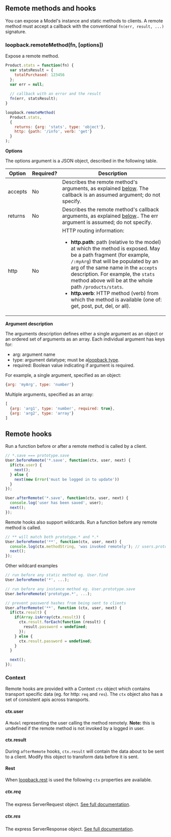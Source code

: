 ## Remote methods and hooks

You can expose a Model's instance and static methods to clients. A remote method must accept a callback with the conventional `fn(err, result, ...)` signature. 

### loopback.remoteMethod(fn, [options])

Expose a remote method.

```js
Product.stats = function(fn) {
  var statsResult = {
    totalPurchased: 123456
  };
  var err = null;
  
  // callback with an error and the result
  fn(err, statsResult);
}

loopback.remoteMethod(
  Product.stats,
  {
    returns: {arg: 'stats', type: 'object'},
    http: {path: '/info', verb: 'get'}
  }
);
```

**Options**

The options argument is a JSON object, described in the following table.

| Option  | Required? | Description |
| ----- | ----- |  ----- |
| accepts   | No | Describes the remote method's arguments, as explained <a href="#argdesc">below</a>. The callback is an assumed argument; do not specify. |
| returns    | No | Describes the remote method's callback arguments, as explained <a href="#argdesc">below</a>.. The err argument is assumed; do not specify. |
| http | No | HTTP routing information: <ul><li> **http.path**: path (relative to the model) at which the method is exposed. May be a path fragment (for example, `/:myArg`) that will be populated by an arg of the same name in the `accepts` description. For example, the `stats` method above will be at the whole path `/products/stats`.</li><li> **http.verb**: HTTP method  (verb) from which the method is available (one of: get, post, put, del, or all).</li></ul>

<a name="argdesc"></a>**Argument description**

The arguments description defines either a single argument as an object or an ordered set of arguments as an array.  Each individual argument has keys for:
 * arg: argument name
 * type: argument datatype; must be a[loopback type](http://wiki.strongloop.com/display/DOC/LoopBack+types).  
 * required: Boolean value indicating if argument is required.

For example, a single argument, specified as an object:
```js
{arg: 'myArg', type: 'number'}
```

Multiple arguments, specified as an array:
```js
[
  {arg: 'arg1', type: 'number', required: true},
  {arg: 'arg2', type: 'array'}
]
```

## Remote hooks

Run a function before or after a remote method is called by a client.

```js
// *.save === prototype.save
User.beforeRemote('*.save', function(ctx, user, next) {
  if(ctx.user) {
    next();
  } else {
    next(new Error('must be logged in to update'))
  }
});

User.afterRemote('*.save', function(ctx, user, next) {
  console.log('user has been saved', user);
  next();
});
```
    
Remote hooks also support wildcards. Run a function before any remote method is called.

```js
// ** will match both prototype.* and *.*
User.beforeRemote('**', function(ctx, user, next) {
  console.log(ctx.methodString, 'was invoked remotely'); // users.prototype.save was invoked remotely
  next();
});
```
    
Other wildcard examples

```js
// run before any static method eg. User.find
User.beforeRemote('*', ...);

// run before any instance method eg. User.prototype.save
User.beforeRemote('prototype.*', ...);

// prevent password hashes from being sent to clients
User.afterRemote('**', function (ctx, user, next) {
  if(ctx.result) {
    if(Array.isArray(ctx.result)) {
      ctx.result.forEach(function (result) {
        result.password = undefined;
      });
    } else {
      ctx.result.password = undefined;
    }
  }

  next();
});
```
    
### Context

Remote hooks are provided with a Context `ctx` object which contains transport specific data (eg. for http: `req` and `res`). The `ctx` object also has a set of consistent apis across transports.

#### ctx.user

A `Model` representing the user calling the method remotely. **Note:** this is undefined if the remote method is not invoked by a logged in user.

#### ctx.result

During `afterRemote` hooks, `ctx.result` will contain the data about to be sent to a client. Modify this object to transform data before it is sent. 

#### Rest

When [loopback.rest](#loopbackrest) is used the following `ctx` properties are available.

##### ctx.req

The express ServerRequest object. [See full documentation](http://expressjs.com/api.html#req).

##### ctx.res

The express ServerResponse object. [See full documentation](http://expressjs.com/api.html#res).
